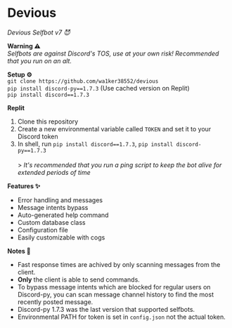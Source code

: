 # Devious
*Devious Selfbot v7 😈*

**Warning ⚠️** <br>
*Selfbots are against Discord's TOS, use at your own risk! Recommended that you run on an alt.*

**Setup ⚙️** <br>
`git clone https://github.com/wa1ker38552/devious` <br>
`pip install discord-py==1.7.3` (Use cached version on Replit) <br>
`pip install discord==1.7.3`

**Replit** <br>
1. Clone this repository
2. Create a new environmental variable called `TOKEN` and set it to your Discord token
3. In shell, run `pip install discord==1.7.3`, `pip install discord-py==1.7.3`
<br><br>> *It's recommended that you run a ping script to keep the bot alive for extended periods of time*

**Features ✨**
- Error handling and messages
- Message intents bypass
- Auto-generated help command
- Custom database class
- Configuration file
- Easily customizable with cogs

**Notes 📝** <br>
- Fast response times are achived by only scanning messages from the client.
- **Only** the client is able to send commands.
- To bypass message intents which are blocked for regular users on Discord-py, you can scan message channel history to find the most recently posted message.
- Discord-py 1.7.3 was the last version that supported selfbots.
- Environmental PATH for token is set in `config.json` not the actual token.
